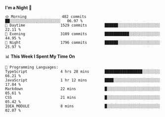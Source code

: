 <!--START_SECTION:waka-->
**I'm a Night 🦉** 

```text
🌞 Morning                482 commits         ██░░░░░░░░░░░░░░░░░░░░░░░   06.97 % 
🌆 Daytime                1529 commits        ██████░░░░░░░░░░░░░░░░░░░   22.11 % 
🌃 Evening                3109 commits        ███████████░░░░░░░░░░░░░░   44.95 % 
🌙 Night                  1796 commits        ██████░░░░░░░░░░░░░░░░░░░   25.97 % 
```


📊 **This Week I Spent My Time On** 

```text
💬 Programming Languages: 
TypeScript               4 hrs 28 mins       █████████████████░░░░░░░░   66.21 % 
JavaScript               1 hr 12 mins        ████░░░░░░░░░░░░░░░░░░░░░   17.84 % 
Markdown                 22 mins             █░░░░░░░░░░░░░░░░░░░░░░░░   05.61 % 
CSS                      21 mins             █░░░░░░░░░░░░░░░░░░░░░░░░   05.42 % 
IDEA_MODULE              8 mins              █░░░░░░░░░░░░░░░░░░░░░░░░   02.07 % 
```


<!--END_SECTION:waka-->
